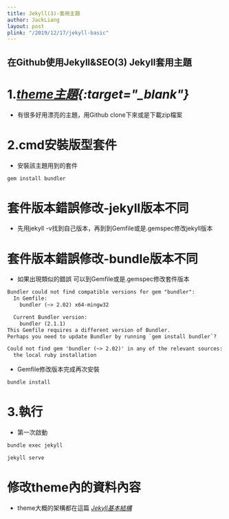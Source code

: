 ```yaml
---
title: Jekyll(3)-套用主題
author: JackLiang
layout: post
plink: "/2019/12/17/jekyll-basic"
---
```

<h2>在Github使用Jekyll&SEO(3)  Jekyll套用主題</h2>

# 1.*[theme主題](https://jekyllthemes.io/free){:target="_blank"}*
* 有很多好用漂亮的主題，用Github clone下來或是下載zip檔案

# 2.cmd安裝版型套件
* 安裝該主題用到的套件

```html
gem install bundler
```
# 套件版本錯誤修改-jekyll版本不同
* 先用jekyll -v找到自己版本，再到到Gemfile或是.gemspec修改jekyll版本

# 套件版本錯誤修改-bundle版本不同
* 如果出現類似的錯誤 可以到Gemfile或是.gemspec修改套件版本

```html
Bundler could not find compatible versions for gem "bundler":
  In Gemfile:
    bundler (~> 2.02) x64-mingw32

  Current Bundler version:
    bundler (2.1.1)
This Gemfile requires a different version of Bundler.
Perhaps you need to update Bundler by running `gem install bundler`?

Could not find gem 'bundler (~> 2.02)' in any of the relevant sources:
  the local ruby installation
```
* Gemfile修改版本完成再次安裝

```js
bundle install
```

# 3.執行
* 第一次啟動
```js
bundle exec jekyll
```
```js
jekyll serve
```

# 修改theme內的資料內容
* theme大概的架構都在這篇 
*<a href="{{ site.baseurl }}{{page.plink}}">Jekyll基本結構</a>*